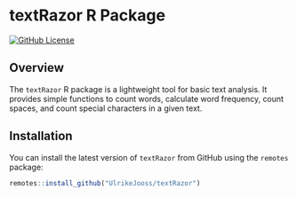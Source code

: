 # textRazor R Package

[![GitHub License](https://img.shields.io/github/license/UlrikeJooss/textRazor)](https://github.com/UlrikeJooss/textRazor/blob/master/LICENSE)

## Overview

The `textRazor` R package is a lightweight tool for basic text analysis. 
It provides simple functions to count words, calculate word frequency, 
count spaces, and count special characters in a given text.

## Installation

You can install the latest version of `textRazor` from GitHub using the `remotes` package:
  
  ```R
remotes::install_github("UlrikeJooss/textRazor")
 ```
